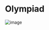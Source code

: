 # Olympiad
![image](https://github.com/Sashok9203/Olympiad/assets/56803757/0894fd19-6d50-4541-beac-f129e8c1ae5b)

